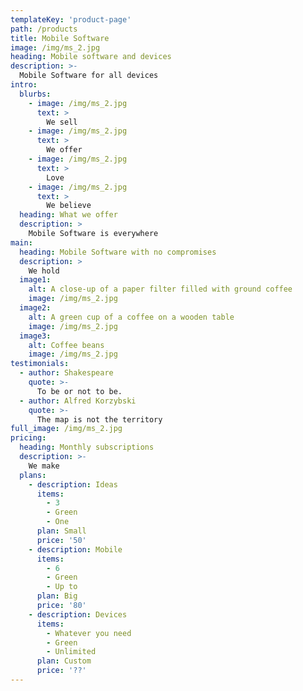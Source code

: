 ```yaml
---
templateKey: 'product-page'
path: /products
title: Mobile Software
image: /img/ms_2.jpg
heading: Mobile software and devices
description: >-
  Mobile Software for all devices
intro:
  blurbs:
    - image: /img/ms_2.jpg
      text: >
        We sell 
    - image: /img/ms_2.jpg
      text: >
        We offer 
    - image: /img/ms_2.jpg
      text: >
        Love 
    - image: /img/ms_2.jpg
      text: >
        We believe 
  heading: What we offer
  description: >
    Mobile Software is everywhere
main:
  heading: Mobile Software with no compromises
  description: >
    We hold
  image1:
    alt: A close-up of a paper filter filled with ground coffee
    image: /img/ms_2.jpg
  image2:
    alt: A green cup of a coffee on a wooden table
    image: /img/ms_2.jpg
  image3:
    alt: Coffee beans
    image: /img/ms_2.jpg
testimonials:
  - author: Shakespeare
    quote: >-
      To be or not to be.
  - author: Alfred Korzybski
    quote: >-
      The map is not the territory
full_image: /img/ms_2.jpg
pricing:
  heading: Monthly subscriptions
  description: >-
    We make
  plans:
    - description: Ideas
      items:
        - 3 
        - Green
        - One
      plan: Small
      price: '50'
    - description: Mobile
      items:
        - 6
        - Green 
        - Up to 
      plan: Big
      price: '80'
    - description: Devices
      items:
        - Whatever you need
        - Green 
        - Unlimited
      plan: Custom
      price: '??'
---
```

